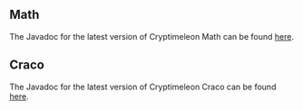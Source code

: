 
## Math

The Javadoc for the latest version of Cryptimeleon Math can be found [here](https://javadoc.io/doc/org.cryptimeleon/math/latest/index.html).

## Craco

The Javadoc for the latest version of Cryptimeleon Craco can be found [here](https://javadoc.io/doc/org.cryptimeleon/craco/latest/index.html).